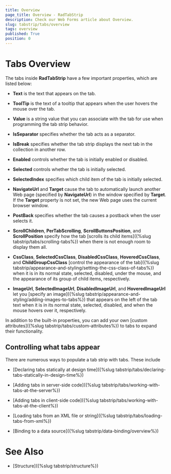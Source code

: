 ```yaml
---
title: Overview
page_title: Overview - RadTabStrip
description: Check our Web Forms article about Overview.
slug: tabstrip/tabs/overview
tags: overview
published: True
position: 0
---
```


# Tabs Overview

The tabs inside **RadTabStrip** have a few important properties, which are listed below:

* **Text** is the text that appears on the tab.

* **ToolTip** is the text of a tooltip that appears when the user hovers the mouse over the tab.

* **Value** is a string value that you can associate with the tab for use when programming the tab strip behavior.

* **IsSeparator** specifies whether the tab acts as a separator.

* **IsBreak** specifies whether the tab strip displays the next tab in the collection in another row.

* **Enabled** controls whether the tab is initially enabled or disabled.

* **Selected** controls whether the tab is initially selected.

* **SelectedIndex** specifies which child item of the tab is initially selected.

* **NavigateUrl** and **Target** cause the tab to automatically launch another Web page (specified by **NavigateUrl**) in the window specified by **Target**. If the **Target** property is not set, the new Web page uses the current browser window.

* **PostBack** specifies whether the tab causes a postback when the user selects it.

* **ScrollChildren**, **PerTabScrolling**, **ScrollButtonsPosition**, and **ScrollPosition** specify how the tab [scrolls its child items]({%slug tabstrip/tabs/scrolling-tabs%}) when there is not enough room to display them all.

* **CssClass**, **SelectedCssClass**, **DisabledCssClass**, **HoveredCssClass**, and **ChildGroupCssClass** [control the appearance of the tab]({%slug tabstrip/appearance-and-styling/setting-the-css-class-of-tabs%}) when it is in its normal state, selected, disabled, under the mouse, and the appearance of its group of child items, respectively.

* **ImageUrl**, **SelectedImageUrl**, **DisabledImageUrl**, and **HoveredImageUrl** let you [specify an image]({%slug tabstrip/appearance-and-styling/adding-images-to-tabs%}) that appears on the left of the tab text when it is in its normal state, selected, disabled, and when the mouse hovers over it, respectively.

In addition to the built-in properties, you can add your own [custom attributes]({%slug tabstrip/tabs/custom-attributes%}) to tabs to expand their functionality.

## Controlling what tabs appear

There are numerous ways to populate a tab strip with tabs. These include

* [Declaring tabs statically at design time]({%slug tabstrip/tabs/declaring-tabs-statically-in-design-time%})

* [Adding tabs in server-side code]({%slug tabstrip/tabs/working-with-tabs-at-the-server%})

* [Adding tabs in client-side code]({%slug tabstrip/tabs/working-with-tabs-at-the-client%})

* [Loading tabs from an XML file or string]({%slug tabstrip/tabs/loading-tabs-from-xml%})

* [Binding to a data source]({%slug tabstrip/data-binding/overview%})

# See Also

 * [Structure]({%slug tabstrip/structure%})
